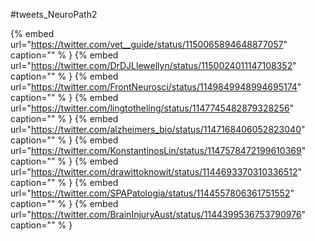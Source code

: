 #tweets_NeuroPath2

{% embed url="https://twitter.com/vet__guide/status/1150065894648877057"  caption="" % }
{% embed url="https://twitter.com/DrDJLlewellyn/status/1150024011147108352"  caption="" % }
{% embed url="https://twitter.com/FrontNeurosci/status/1149849948994695174"  caption="" % }
{% embed url="https://twitter.com/lingtotheling/status/1147745482879328256"  caption="" % }
{% embed url="https://twitter.com/alzheimers_bio/status/1147168406052823040"  caption="" % }
{% embed url="https://twitter.com/KonstantinosLin/status/1147578472199610369"  caption="" % }
{% embed url="https://twitter.com/drawittoknowit/status/1144693370310336512"  caption="" % }
{% embed url="https://twitter.com/SPAPatologia/status/1144557806361751552"  caption="" % }
{% embed url="https://twitter.com/BrainInjuryAust/status/1144399536753790976"  caption="" % }
